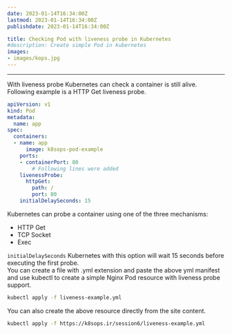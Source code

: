 ```yaml
---
date: 2023-01-14T16:34:00Z
lastmod: 2023-01-14T16:34:00Z
publishdate: 2023-01-14T16:34:00Z

title: Checking Pod with liveness probe in Kubernetes
#description: Create simple Pod in kubernetes
images:
- images/kops.jpg
---
```


---
With liveness probe Kubernetes can check a container is still alive.  
Following example is a HTTP Get liveness probe.
```yml
apiVersion: v1
kind: Pod
metadata:
  name: app
spec:
  containers:
  - name: app
	  image: k8sops-pod-example
    ports:
    - containerPort: 80
		# Following lines were added
    livenessProbe:
	  httpGet:
	    path: /
		port: 80
    initialDelaySeconds: 15
```
Kubernetes can probe a container using one of the three mechanisms:
* HTTP Get
* TCP Socket
* Exec  

`initialDelaySeconds` Kubernetes with this option will wait 15 seconds before executing the first probe.  
You can create a file with .yml extension and paste the above yml manifest and use kubectl to create a simple Nginx Pod resource with liveness probe support.  

```bash
kubectl apply -f liveness-example.yml
```

You can also create the above resource directly from the site content.  
```bash
kubectl apply -f https://k8sops.ir/session6/liveness-example.yml
```
